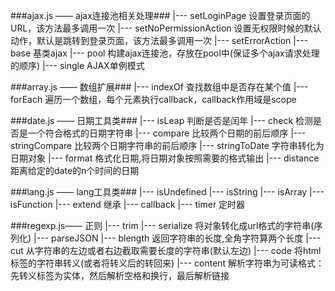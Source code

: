 ###ajax.js  —— ajax连接池相关处理###
|--- setLoginPage             设置登录页面的URL，该方法最多调用一次 
|--- setNoPermissionAction    设置无权限时候的默认动作，默认是跳转到登录页面，该方法最多调用一次 
|--- setErrorAction 
|--- base                     基类ajax
|--- pool                     构建ajax连接池，存放在pool中(保证多个ajax请求处理的顺序) 
|--- single                   AJAX单例模式 

###array.js —— 数组扩展### 
|--- indexOf                  查找数组中是否存在某个值
|--- forEach                  遍历一个数组，每个元素执行callback，callback作用域是scope 

###date.js —— 日期工具类### 
|--- isLeap                   判断是否是闰年
|--- check                    检测是否是一个符合格式的日期字符串 
|--- compare                  比较两个日期的前后顺序 
|--- stringCompare            比较两个日期字符串的前后顺序 
|--- stringToDate             字符串转化为日期对象 
|--- format                   格式化日期,将日期对象按照需要的格式输出 
|--- distance                 距离给定的date的n个时间的日期 

###lang.js —— lang工具类###
|--- isUndefined
|--- isString
|--- isArray
|--- isFunction
|--- extend                   继承
|--- callback
|--- timer                    定时器

###regexp.js—— 正则
|--- trim 
|--- serialize                将对象转化成url格式的字符串(序列化) 
|--- parseJSON 
|--- blength                  返回字符串的长度,全角字符算两个长度 
|--- cut                      从字符串的左边或者右边截取需要长度的字符串(默认左边) 
|--- code                     将html标签的字符串转义(或者将转义后的转回来) 
|--- content                  解析字符串为可读格式：先转义标签为实体，然后解析空格和换行，最后解析链接 
